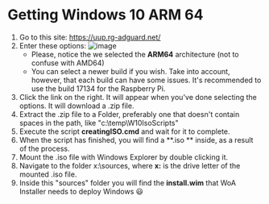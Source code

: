 ﻿# Getting Windows 10 ARM 64
1. Go to this site: https://uup.rg-adguard.net/
2. Enter these options:
![image](https://user-images.githubusercontent.com/3109851/51803240-f5528780-2252-11e9-92e8-2d80169e1131.png)
	* Please, notice the we selected the **ARM64** architecture (not to confuse with AMD64)
    * You can select a newer build if you wish. Take into account, however, that each build can have some issues. It's recommended to use the build 17134 for the Raspberry Pi.
3. Click the link on the right. It will appear when you've done selecting the options. It will download a .zip file.
4. Extract the .zip file to a Folder, preferably one that doesn't contain spaces in the path, like "c:\temp\W10IsoScripts"
5. Execute the script **creatingISO.cmd** and wait for it to complete.
6. When the script has finished, you will find a **.iso ** inside, as a result of the process.
7. Mount the .iso file with Windows Explorer by double clicking it.
8. Navigate to the folder x:\sources, where **x:** is the drive letter of the mounted .iso file.
9. Inside this "sources" folder you will find the **install.wim** that WoA Installer needs to deploy Windows 😃
